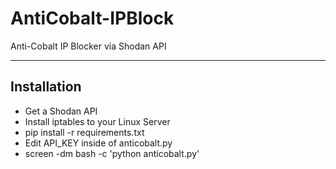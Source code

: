 # AntiCobalt-IPBlock
Anti-Cobalt IP Blocker via Shodan API
<hr></hr>
<h2>Installation</h2>
<ul>
<li>Get a Shodan API</li>
<li>Install iptables to your Linux Server</li>
<li>pip install -r requirements.txt</li>
<li>Edit API_KEY inside of anticobalt.py</li>
<li>screen -dm bash -c 'python anticobalt.py'</li>
</ul>
